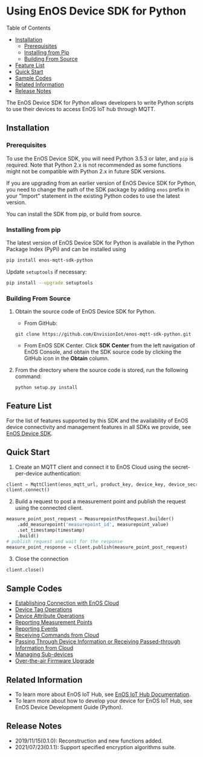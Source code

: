 # Using EnOS Device SDK for Python
Table of Contents

* [Installation](#install)
    * [Prerequisites](#pre)
    * [Installing from Pip](#pip)
    * [Building From Source](#obtaining)
* [Feature List](#feature)
* [Quick Start](#start)
* [Sample Codes](#sample)
* [Related Information](#information)
* [Release Notes](#releasenotes)



The EnOS Device SDK for Python allows developers to write Python scripts to use their devices to access EnOS IoT hub through MQTT.

<a name="install"></a>

## Installation

<a name="pre"></a>

### Prerequisites

To use the EnOS Device SDK, you will need  Python 3.5.3 or later, and `pip` is required. Note that Python 2.x is not recommended as some functions might not be compatible with Python 2.x in future SDK versions.

If you are upgrading from an earlier version of EnOS Device SDK for Python, you need to change the path of the SDK package by adding `enos` prefix in your "Import" statement  in the existing Python codes to use the latest version.

You can install the SDK from pip, or build from source.

<a name="pip"></a>

### Installing from pip

The latest version of EnOS Device SDK for Python is available in the Python Package Index (PyPi) and can be installed using

```bash 
pip install enos-mqtt-sdk-python
```
Update `setuptools` if necessary:

```bash
pip install --upgrade setuptools
```

<a name="obtain"></a>

### Building From Source

1. Obtain the source code of EnOS Device SDK for Python.
   - From GitHub:
    ```
    git clone https://github.com/EnvisionIot/enos-mqtt-sdk-python.git
    ```
   - From EnOS SDK Center. Click **SDK Center** from the left navigation of EnOS Console, and obtain the SDK source code by clicking the GitHub icon in the **Obtain** column.


2. From the directory where the source code is stored, run the following command:

   ```
   python setup.py install
   ```
   


<a name="feature"></a>

## Feature List

For the list of features supported by this SDK and the availability of EnOS device connectivity and management features in all SDKs we provide, see [EnOS Device SDK](https://github.com/EnvisionIot/enos-iot-device-sdk).


<a name="start"></a>

## Quick Start

1. Create an MQTT client and connect it to EnOS Cloud using the secret-per-device authentication:

```python
client = MqttClient(enos_mqtt_url, product_key, device_key, device_secret)
client.connect()
```
2. Build a request to post a measurement point and publish the request using the connected client.

```py
measure_point_post_request = MeasurepointPostRequest.builder() 
    .add_measurepoint('measurepoint_id', measurepoint_value) 
    .set_timestamp(timestamp) 
    .build()
# publish request and wait for the response
measure_point_response = client.publish(measure_point_post_request)
```
3. Close the connection

```python
client.close()
```

<a name="sample"></a>

## Sample Codes
* [Establishing Connection with EnOS Cloud](/enos/sample/ConnectionSample.py)
* [Device Tag Operations](/enos/sample/TagSample.py)
* [Device Attribute Operations](/enos/sample/AttributeSample.py)
* [Reporting Measurement Points](/enos/sample/MeasurepointPostSample.py)
* [Reporting Events](/enos/sample/EventSample.py)
* [Receiving Commands from Cloud](/enos/sample/CommandSample.py)
* [Passing Through Device Information or Receiving Passed-through Information from Cloud](/enos/sample/ModelUpRawSample.py)
* [Managing Sub-devices](/enos/sample/SubDeviceSample.py)
* [Over-the-air Firmware Upgrade](/enos/samples/OtaSample.py)

<a name="information"></a>

## Related Information
* To learn more about EnOS IoT Hub, see [EnOS IoT Hub Documentation](https://support.envisioniot.com/docs/device-connection/en/latest/device_management_overview.html).
* To learn more about how to develop your device for EnOS IoT Hub, see EnOS Device Development Guide (Python).

<a name="releasenotes"></a>

## Release Notes
- 2019/11/15(0.1.0): Reconstruction and new functions added.
- 2021/07/23(0.1.1): Support specified encryption algorithms suite.